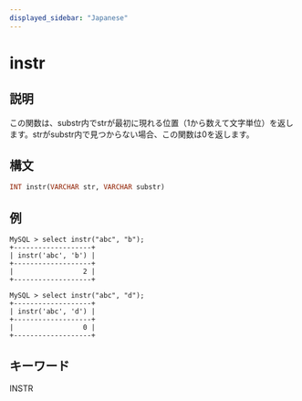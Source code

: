 ```yaml
---
displayed_sidebar: "Japanese"
---
```


# instr

## 説明

この関数は、substr内でstrが最初に現れる位置（1から数えて文字単位）を返します。strがsubstr内で見つからない場合、この関数は0を返します。

## 構文

```Haskell
INT instr(VARCHAR str, VARCHAR substr)
```

## 例

```Plain Text
MySQL > select instr("abc", "b");
+-------------------+
| instr('abc', 'b') |
+-------------------+
|                 2 |
+-------------------+

MySQL > select instr("abc", "d");
+-------------------+
| instr('abc', 'd') |
+-------------------+
|                 0 |
+-------------------+
```

## キーワード

INSTR
